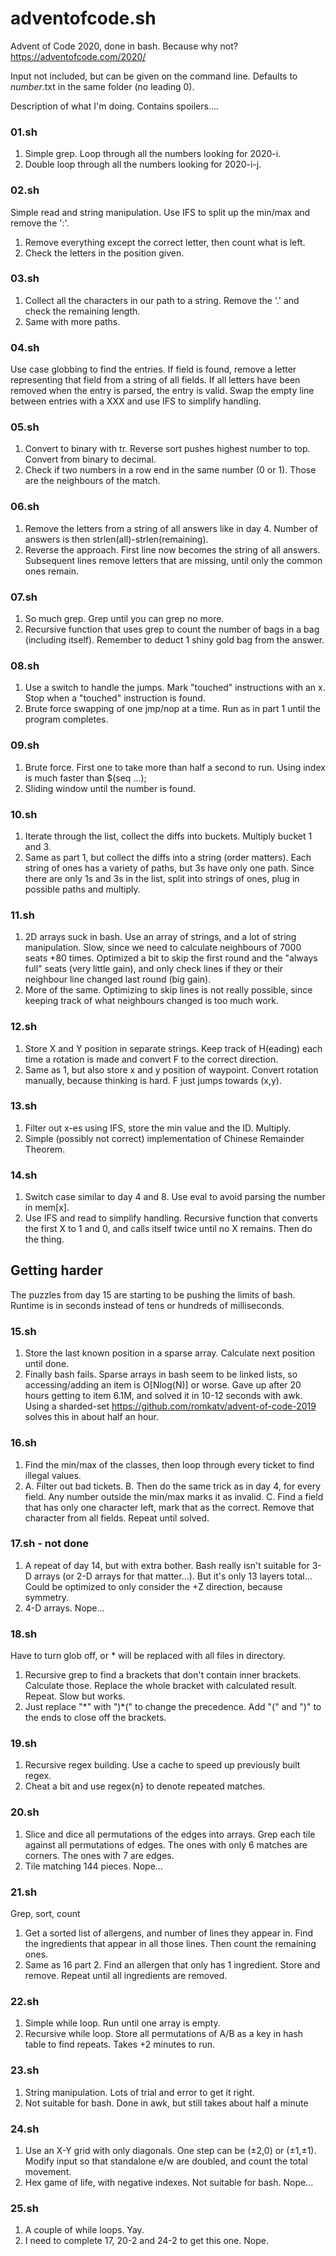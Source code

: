 # adventofcode.sh
Advent of Code 2020, done in bash. Because why not?
https://adventofcode.com/2020/

Input not included, but can be given on the command line.
Defaults to *number*.txt in the same folder (no leading 0).

Description of what I'm doing. Contains spoilers....

### 01.sh
 1. Simple grep. Loop through all the numbers looking for 2020-i.
 2. Double loop through all the numbers looking for 2020-i-j.

### 02.sh
 Simple read and string manipulation. Use IFS to split up the min/max and remove the ':'.
 1. Remove everything except the correct letter, then count what is left.
 2. Check the letters in the position given.

### 03.sh
 1. Collect all the characters in our path to a string. Remove the '.' and check the remaining length.
 2. Same with more paths.

### 04.sh
 Use case globbing to find the entries. If field is found, remove a letter representing that field from a string of all fields.
 If all letters have been removed when the entry is parsed, the entry is valid.
 Swap the empty line between entries with a XXX and use IFS to simplify handling.

### 05.sh
 1. Convert to binary with tr. Reverse sort pushes highest number to top. Convert from binary to decimal.
 2. Check if two numbers in a row end in the same number (0 or 1). Those are the neighbours of the match.

### 06.sh
 1. Remove the letters from a string of all answers like in day 4. Number of answers is then strlen(all)-strlen(remaining).
 2. Reverse the approach. First line now becomes the string of all answers. Subsequent lines remove letters that are missing, until only the common ones remain.

### 07.sh
 1. So much grep. Grep until you can grep no more.
 2. Recursive function that uses grep to count the number of bags in a bag (including itself).
    Remember to deduct 1 shiny gold bag from the answer.

### 08.sh
 1. Use a switch to handle the jumps. Mark "touched" instructions with an x. Stop when a "touched" instruction is found.
 2. Brute force swapping of one jmp/nop at a time. Run as in part 1 until the program completes.

### 09.sh
 1. Brute force. First one to take more than half a second to run. Using index is much faster than $(seq ...);
 2. Sliding window until the number is found.

### 10.sh
 1. Iterate through the list, collect the diffs into buckets. Multiply bucket 1 and 3.
 2. Same as part 1, but collect the diffs into a string (order matters). Each string of ones has a variety of paths, but 3s have only one path.
    Since there are only 1s and 3s in the list, split into strings of ones, plug in possible paths and multiply.

### 11.sh
 1. 2D arrays suck in bash. Use an array of strings, and a lot of string manipulation. Slow, since we need to calculate neighbours of 7000 seats +80 times.
    Optimized a bit to skip the first round and the "always full" seats (very little gain), and only check lines if they or their neighbour line changed last round (big gain).
 2. More of the same. Optimizing to skip lines is not really possible, since keeping track of what neighbours changed is too much work.

### 12.sh
 1. Store X and Y position in separate strings. Keep track of H(eading) each time a rotation is made and convert F to the correct direction.
 2. Same as 1, but also store x and y position of waypoint. Convert rotation manually, because thinking is hard. F just jumps towards (x,y).

### 13.sh
 1. Filter out x-es using IFS, store the min value and the ID. Multiply.
 2. Simple (possibly not correct) implementation of Chinese Remainder Theorem.

### 14.sh
 1. Switch case similar to day 4 and 8. Use eval to avoid parsing the number in mem\[x\].
 2. Use IFS and read to simplify handling.
    Recursive function that converts the first X to 1 and 0, and calls itself twice until no X remains. Then do the thing.

## Getting harder
  The puzzles from day 15 are starting to be pushing the limits of bash. Runtime is in seconds instead of tens or hundreds of milliseconds.

### 15.sh
 1. Store the last known position in a sparse array. Calculate next position until done.
 2. Finally bash fails. Sparse arrays in bash seem to be linked lists, so accessing/adding an item is O\[Nlog(N)\] or worse.
    Gave up after 20 hours getting to item 6.1M, and solved it in 10-12 seconds with awk.
    Using a sharded-set https://github.com/romkatv/advent-of-code-2019 solves this in about half an hour.

### 16.sh
 1. Find the min/max of the classes, then loop through every ticket to find illegal values.
 2. A. Filter out bad tickets.
    B. Then do the same trick as in day 4, for every field. Any number outside the min/max marks it as invalid.
    C. Find a field that has only one character left, mark that as the correct. Remove that character from all fields. Repeat until solved.

### 17.sh - not done
 1. A repeat of day 14, but with extra bother. Bash really isn't suitable for 3-D arrays (or 2-D arrays for that matter...). But it's only 13 layers total...
   Could be optimized to only consider the +Z direction, because symmetry.
 2. 4-D arrays. Nope...

### 18.sh
 Have to turn glob off, or \* will be replaced with all files in directory.
 1. Recursive grep to find a brackets that don't contain inner brackets. Calculate those. Replace the whole bracket with calculated result. Repeat. Slow but works.
 2. Just replace "\*" with ")\*(" to change the precedence. Add "(" and ")" to the ends to close off the brackets.

### 19.sh
 1. Recursive regex building. Use a cache to speed up previously built regex.
 2. Cheat a bit and use regex{n} to denote repeated matches.

### 20.sh
 1. Slice and dice all permutations of the edges into arrays. Grep each tile against all permutations of edges.
    The ones with only 6 matches are corners. The ones with 7 are edges.
 2. Tile matching 144 pieces. Nope...

### 21.sh
 Grep, sort, count
 1. Get a sorted list of allergens, and number of lines they appear in. Find the ingredients that appear in all those lines. Then count the remaining ones.
 2. Same as 16 part 2. Find an allergen that only has 1 ingredient. Store and remove. Repeat until all ingredients are removed. 

### 22.sh
 1. Simple while loop. Run until one array is empty.
 2. Recursive while loop. Store all permutations of A/B as a key in hash table to find repeats. Takes +2 minutes to run.

### 23.sh
 1. String manipulation. Lots of trial and error to get it right.
 2. Not suitable for bash. Done in awk, but still takes about half a minute

### 24.sh
 1. Use an X-Y grid with only diagonals. One step can be (±2,0) or (±1,±1). Modify input so that standalone e/w are doubled, and count the total movement.
 2. Hex game of life, with negative indexes. Not suitable for bash. Nope...

### 25.sh
 1. A couple of while loops. Yay.
 2. I need to complete 17, 20-2 and 24-2 to get this one. Nope.

